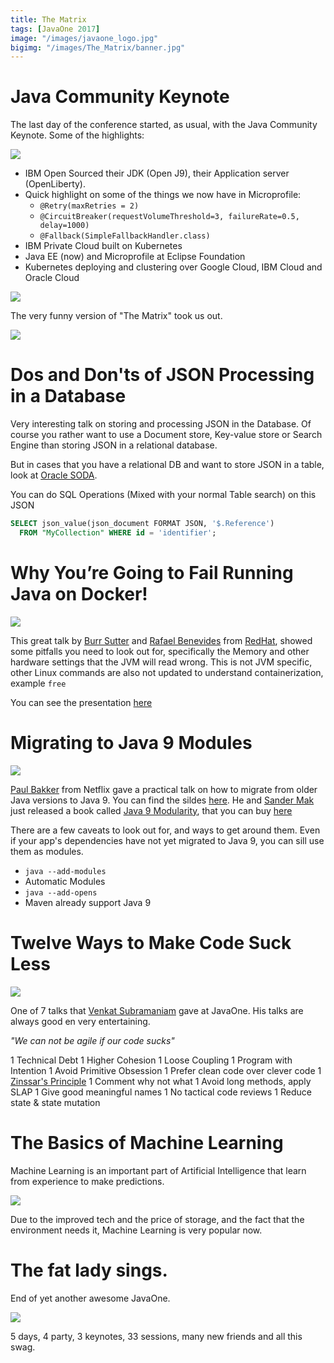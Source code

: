 ```yaml
---
title: The Matrix
tags: [JavaOne 2017]
image: "/images/javaone_logo.jpg"
bigimg: "/images/The_Matrix/banner.jpg"
---
```


# Java Community Keynote
The last day of the conference started, as usual, with the Java Community Keynote. Some of the highlights:

![](/images/The_Matrix/ibm.jpg)

* IBM Open Sourced their JDK (Open J9), their Application server (OpenLiberty).
* Quick highlight on some of the things we now have in Microprofile:
  * `@Retry(maxRetries = 2)`
  * `@CircuitBreaker(requestVolumeThreshold=3, failureRate=0.5, delay=1000)`
  * `@Fallback(SimpleFallbackHandler.class)`
* IBM Private Cloud built on Kubernetes
* Java EE (now) and Microprofile at Eclipse Foundation
* Kubernetes deploying and clustering over Google Cloud, IBM Cloud and Oracle Cloud

![](/images/The_Matrix/mp.jpg)

The very funny version of "The Matrix" took us out.

![](/images/The_Matrix/matrix.jpg)

# Dos and Don'ts of JSON Processing in a Database

Very interesting talk on storing and processing JSON in the Database. Of course you rather want to use a Document store, Key-value store or Search Engine than storing JSON in a relational database.

But in cases that you have a relational DB and want to store JSON in a table, look at [Oracle SODA](https://docs.oracle.com/cd/E56351_01/doc.30/e58123/rest.htm#ADRST107).

You can do SQL Operations (Mixed with your normal Table search) on this JSON

```SQL
SELECT json_value(json_document FORMAT JSON, '$.Reference')
  FROM "MyCollection" WHERE id = 'identifier';
```

# Why You’re Going to Fail Running Java on Docker!

![](/images/The_Matrix/fail.jpg)

This great talk by [Burr Sutter](https://twitter.com/burrsutter) and [Rafael Benevides](https://twitter.com/rafabene) from [RedHat](https://twitter.com/RedHatNews), showed some pitfalls you need to look out for, specifically the Memory and other hardware settings that the JVM will read wrong. This is not JVM specific, other Linux commands are also not updated to understand containerization, example `free`

You can see the presentation [here](http://bit.ly/javadockerfail)

# Migrating to Java 9 Modules

![](/images/The_Matrix/j9modules.jpg)

[Paul Bakker](https://twitter.com/pbakker) from Netflix gave a practical talk on how to migrate from older Java versions to Java 9. You can find the sildes [here](https://t.co/W8mpLJlTHi). He and [Sander Mak](https://twitter.com/Sander_Mak) just released a book called [Java 9 Modularity](https://twitter.com/javamodularity), that you can buy [here](https://javamodularity.com/)

There are a few caveats to look out for, and ways to get around them. Even if your app's dependencies have not yet migrated to Java 9, you can sill use them as modules.

* `java --add-modules`
* Automatic Modules
* `java --add-opens`
* Maven already support Java 9

# Twelve Ways to Make Code Suck Less

![](/images/The_Matrix/12ways.jpg)

One of 7 talks that [Venkat Subramaniam](https://twitter.com/venkat_s) gave at JavaOne. His talks are always good en very entertaining.

*"We can not be agile if our code sucks"*

1 Technical Debt
1 Higher Cohesion
1 Loose Coupling
1 Program with Intention
1 Avoid Primitive Obsession
1 Prefer clean code over clever code
1 [Zinssar's Principle](https://lonetechnicalwriter.wordpress.com/2015/05/20/4-principles-of-writing/)
1 Comment why not what
1 Avoid long methods, apply SLAP
1 Give good meaningful names
1 No tactical code reviews
1 Reduce state & state mutation

# The Basics of Machine Learning

Machine Learning is an important part of Artificial Intelligence that learn from experience to make predictions.

![](/images/The_Matrix/ml.jpg)

Due to the improved tech and the price of storage, and the fact that the environment needs it, Machine Learning is very popular now.


# The fat lady sings.

End of yet another awesome JavaOne.

![](/images/The_Matrix/swag.jpg)

5 days, 4 party, 3 keynotes, 33 sessions, many new friends and all this swag.
